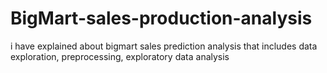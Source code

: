 # BigMart-sales-production-analysis
i have  explained about bigmart sales prediction analysis that includes data exploration, preprocessing, exploratory data analysis
